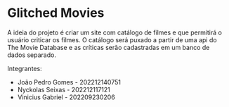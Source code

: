# Glitched Movies
 A ideia do projeto é criar um site com catálogo de filmes e que permitirá o usuário criticar os filmes.
 O catálogo será puxado a partir de uma api do The Movie Database e as críticas serão cadastradas em um banco de dados separado.

Integrantes:
- João Pedro Gomes - 202212140751
- Nyckolas Seixas  - 202212117121
- Vinicius Gabriel - 202209230206